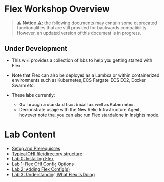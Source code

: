 # Flex Workshop Overview

> ⚠️ **Notice** ⚠️: the following documents may contain some deprecated functionalities that
are still provided for backwards compatibility. However, an updated version of this
document is in progress. 

## Under Development

- This wiki provides a collection of labs to help you getting started with Flex. 

- Note that Flex can also be deployed as a Lambda or within containerized environments such as Kubernetes,  ECS Fargate, ECS EC2, Docker Swarm etc. 

- These labs currently:
    - Go through a standard host install as well as Kubernetes.
    - Demonstrate usage with the New Relic Infrastructure Agent, however note that you can also run Flex standalone in Insights mode.

# Lab Content

- [Setup and Prerequisites](setup_prerequisites.md)
- [Typical OHI file/directory structure](../basics/ohi_layout.md)
- [Lab 0: Installing Flex](lab0_installing.md)
- [Lab 1: Flex OHI Config Options](lab1_configuration.md)
- [Lab 2: Adding Flex Config(s)](lab2_adding_configs.md)
- [Lab 3: Understanding What Flex Is Doing](lab3_understand.md)